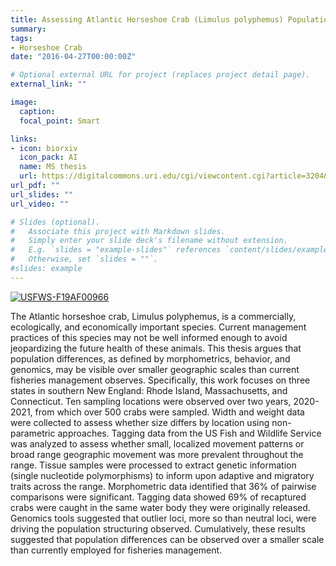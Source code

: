 ```yaml
---
title: Assessing Atlantic Horseshoe Crab (Limulus polyphemus) Population Structure within Southern New England
summary: 
tags:
- Horseshoe Crab
date: "2016-04-27T00:00:00Z"

# Optional external URL for project (replaces project detail page).
external_link: ""

image: 
  caption: 
  focal_point: Smart

links:
- icon: biorxiv
  icon_pack: AI
  name: MS thesis
  url: https://digitalcommons.uri.edu/cgi/viewcontent.cgi?article=3204&context=theses
url_pdf: ""
url_slides: ""
url_video: ""

# Slides (optional).
#   Associate this project with Markdown slides.
#   Simply enter your slide deck's filename without extension.
#   E.g. `slides = "example-slides"` references `content/slides/example-slides.md`.
#   Otherwise, set `slides = ""`.
#slides: example
---
```


[![USFWS-F19AF00966](https://img.shields.io/badge/NSF-2016160%20-blue)](https://www.fws.gov/program/state-wildlife-grants)


The Atlantic horseshoe crab, Limulus polyphemus, is a commercially, ecologically, and economically important species. Current management practices of this species may not be well informed enough to avoid jeopardizing the future health of these animals. This thesis argues that population differences, as defined by morphometrics, behavior, and genomics, may be visible over smaller geographic scales than current fisheries management observes. Specifically, this work focuses on three states in southern New England: Rhode Island, Massachusetts, and Connecticut. Ten sampling locations were observed over two years, 2020-2021, from which over 500 crabs were sampled. Width and weight data were collected to assess whether size differs by location using non-parametric approaches. Tagging data from the US Fish and Wildlife Service was analyzed to assess whether small, localized movement patterns or broad range geographic movement was more prevalent throughout the range. Tissue samples were processed to extract genetic information (single nucleotide polymorphisms) to inform upon adaptive and migratory traits across the range. Morphometric data identified that 36% of pairwise comparisons were significant. Tagging data showed 69% of recaptured crabs were caught in the same water body they were originally released. Genomics tools suggested that outlier loci, more so than neutral loci, were driving the population structuring observed. Cumulatively, these results suggested that population differences can be observed over a smaller scale than currently employed for fisheries management.


